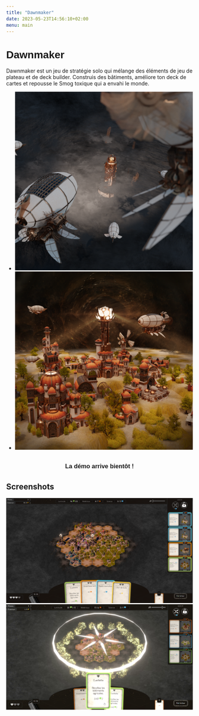 ```yaml
---
title: "Dawnmaker"
date: 2023-05-23T14:56:10+02:00
menu: main
---
```


<h1 style="font-family: arcane-nine, sans-serif;">Dawnmaker</h1>

Dawnmaker est un jeu de stratégie solo qui mélange des éléments de jeu de plateau et de deck builder. Construis des bâtiments, améliore ton deck de cartes et repousse le Smog toxique qui a envahi le monde.

<ul class="home-images">
    <li>
        <a href="/img/dawnmaker/artwork-02.png" target="_blank"><img src="/img/dawnmaker/artwork-02.png" alt="Concept art 2 pour Dawnmaker"></a>
    </li>
    <li>
        <a href="/img/dawnmaker/artwork-01.png" target="_blank"><img src="/img/dawnmaker/artwork-01.png" alt="Concept art 1 pour Dawnmaker"></a>
    </li>
</ul>

<h3 style="text-align: center; margin: 2em 0; font-family: arcane-nine, sans-serif;">La démo arrive bientôt !</h3>

## Screenshots

[![Capture d’écran de Dawnmaker](/img/dawnmaker/screenshot-01.png)](/img/dawnmaker/screenshot-01.png)
[![Capture d’écran de Dawnmaker](/img/dawnmaker/screenshot-02.png)](/img/dawnmaker/screenshot-02.png)
